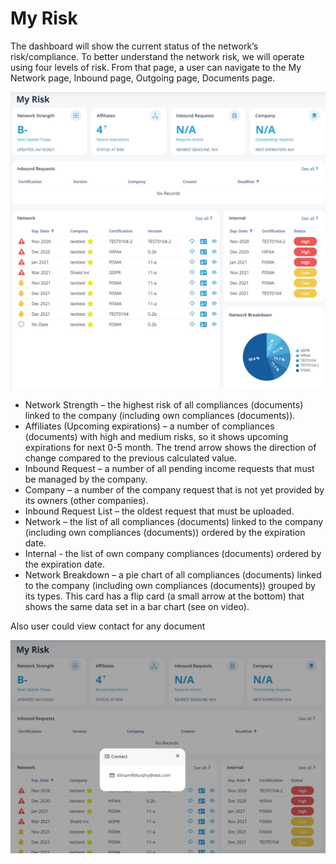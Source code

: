 # My Risk

The dashboard will show the current status of the network’s risk/compliance.  To better understand the network risk, we will operate using four levels of risk.
From that page, a user can navigate to the My Network page, Inbound page, Outgoing page, Documents page.

![My Risk](/images/myrisk1.jpg)

- Network Strength – the highest risk of all compliances (documents) linked to the company (including own compliances (documents)). 
- Affiliates (Upcoming expirations) – a number of compliances (documents) with high and medium risks, so it shows upcoming expirations for next 0-5 month. The trend arrow shows the direction of change compared to the previous calculated value. 
- Inbound Request – a number of all pending income requests that must be managed by the company. 
- Company – a number of the company request that is not yet provided by its owners (other companies). 
- Inbound Request List – the oldest request that must be uploaded. 
- Network – the list of all compliances (documents) linked to the company (including own compliances (documents)) ordered by the expiration date. 
- Internal - the list of own company compliances (documents) ordered by the expiration date. 
- Network Breakdown – a pie chart of all compliances (documents) linked to the company (including own compliances (documents)) grouped by its types. This card has a flip card (a small arrow at the bottom) that shows the same data set in a bar chart (see on video). 

Also user could view contact for any document

![View Contact](/images/myrisk2.jpg)

